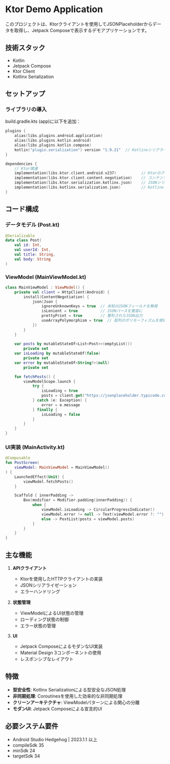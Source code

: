 # Ktor Demo Application

このプロジェクトは、Ktorクライアントを使用してJSONPlaceholderからデータを取得し、Jetpack Composeで表示するデモアプリケーションです。

## 技術スタック

- Kotlin
- Jetpack Compose
- Ktor Client
- Kotlinx Serialization

## セットアップ

### ライブラリの導入

build.gradle.kts (app)に以下を追加：

```kotlin
plugins {
    alias(libs.plugins.android.application)
    alias(libs.plugins.kotlin.android)
    alias(libs.plugins.kotlin.compose)
    kotlin("plugin.serialization") version "1.9.21"  // Kotlinxシリアライゼーション用
}

dependencies {
    // Ktor関連
    implementation(libs.ktor.client.android.v237)           // Ktorのアンドロイドクライアント
    implementation(libs.ktor.client.content.negotiation)    // コンテンツネゴシエーション
    implementation(libs.ktor.serialization.kotlinx.json)    // JSONシリアライゼーション
    implementation(libs.kotlinx.serialization.json)         // Kotlinxシリアライゼーション
}
```

## コード構成

### データモデル (Post.kt)
```kotlin
@Serializable
data class Post(
    val id: Int,
    val userId: Int,
    val title: String,
    val body: String
)
```

### ViewModel (MainViewModel.kt)
```kotlin
class MainViewModel : ViewModel() {
    private val client = HttpClient(Android) {
        install(ContentNegotiation) {
            json(Json {
                ignoreUnknownKeys = true  // 未知のJSONフィールドを無視
                isLenient = true          // JSONパースを寛容に
                prettyPrint = true        // 整形されたJSON出力
                useArrayPolymorphism = true  // 配列のポリモーフィズムを使用
            })
        }
    }
    
    var posts by mutableStateOf<List<Post>>(emptyList())
        private set
    var isLoading by mutableStateOf(false)
        private set
    var error by mutableStateOf<String?>(null)
        private set

    fun fetchPosts() {
        viewModelScope.launch {
            try {
                isLoading = true
                posts = client.get("https://jsonplaceholder.typicode.com/posts").body()
            } catch (e: Exception) {
                error = e.message
            } finally {
                isLoading = false
            }
        }
    }
}
```

### UI実装 (MainActivity.kt)
```kotlin
@Composable
fun PostScreen(
    viewModel: MainViewModel = MainViewModel()
) {
    LaunchedEffect(Unit) {
        viewModel.fetchPosts()
    }

    Scaffold { innerPadding ->
        Box(modifier = Modifier.padding(innerPadding)) {
            when {
                viewModel.isLoading -> CircularProgressIndicator()
                viewModel.error != null -> Text(viewModel.error ?: "")
                else -> PostList(posts = viewModel.posts)
            }
        }
    }
}
```

## 主な機能

1. **APIクライアント**
   - Ktorを使用したHTTPクライアントの実装
   - JSONシリアライゼーション
   - エラーハンドリング

2. **状態管理**
   - ViewModelによるUI状態の管理
   - ローディング状態の制御
   - エラー状態の管理

3. **UI**
   - Jetpack ComposeによるモダンなUI実装
   - Material Design 3コンポーネントの使用
   - レスポンシブなレイアウト

## 特徴

- **型安全性**: Kotlinx Serializationによる型安全なJSON処理
- **非同期処理**: Coroutinesを使用した効率的な非同期処理
- **クリーンアーキテクチャ**: ViewModelパターンによる関心の分離
- **モダンUI**: Jetpack Composeによる宣言的UI

## 必要システム要件

- Android Studio Hedgehog | 2023.1.1 以上
- compileSdk 35
- minSdk 24
- targetSdk 34